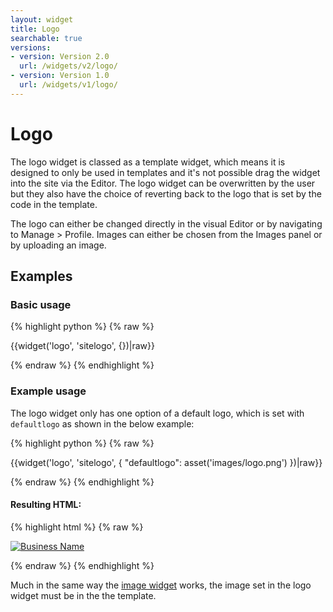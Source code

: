 ```yaml
---
layout: widget
title: Logo
searchable: true
versions:
- version: Version 2.0
  url: /widgets/v2/logo/
- version: Version 1.0
  url: /widgets/v1/logo/
---
```


# Logo

The logo widget is classed as a template widget, which means it is designed to only be used in templates and it's not possible drag the widget into the site via the Editor. The logo widget can be overwritten by the user but they also have the choice of reverting back to the logo that is set by the code in the template.

The logo can either be changed directly in the visual Editor or by navigating to Manage > Profile. Images can either be chosen from the Images panel or by uploading an image.

## Examples

### Basic usage

{% highlight python %}
{% raw %}

{{widget('logo', 'sitelogo', {})|raw}}

{% endraw %}
{% endhighlight %}

### Example usage

The logo widget only has one option of a default logo, which is set with `defaultlogo` as shown in the below example:

{% highlight python %}
{% raw %}

{{widget('logo', 'sitelogo', {
  "defaultlogo": asset('images/logo.png')
})|raw}}

{% endraw %}
{% endhighlight %}

#### Resulting HTML:

{% highlight html %}
{% raw %}

<div id="page-zones__template-widgets__logo-defaultoptionslogo" class="widget  widget--template-widget" data-widget-type="logo">
  <div class="bk-logo  logo  widget__logo">
    <a href="/" class="logo-link  logo__logo-link">
      <img class="logo-image  logo__logo-image" alt="Business Name" title="Business Name" src="...images/logo.png">
    </a>
  </div>
</div>

{% endraw %}
{% endhighlight %}

Much in the same way the [image widget](/widgets/v2/image/) works, the image set in the logo widget must be in the the template.
